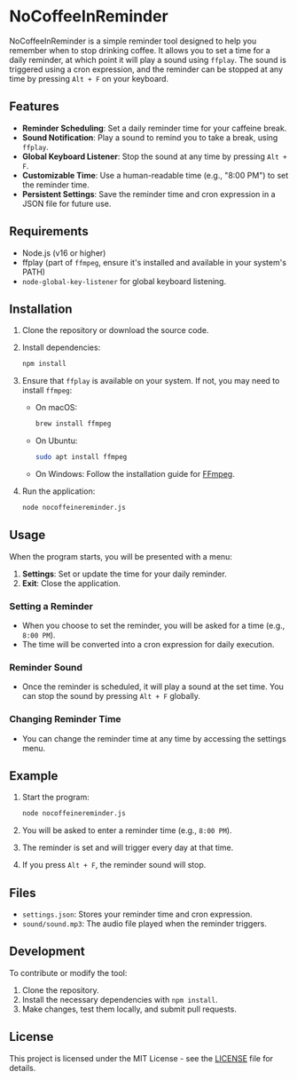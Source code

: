 # NoCoffeeInReminder

NoCoffeeInReminder is a simple reminder tool designed to help you remember when to stop drinking coffee. It allows you to set a time for a daily reminder, at which point it will play a sound using `ffplay`. The sound is triggered using a cron expression, and the reminder can be stopped at any time by pressing `Alt + F` on your keyboard.

## Features

- **Reminder Scheduling**: Set a daily reminder time for your caffeine break.
- **Sound Notification**: Play a sound to remind you to take a break, using `ffplay`.
- **Global Keyboard Listener**: Stop the sound at any time by pressing `Alt + F`.
- **Customizable Time**: Use a human-readable time (e.g., "8:00 PM") to set the reminder time.
- **Persistent Settings**: Save the reminder time and cron expression in a JSON file for future use.

## Requirements

- Node.js (v16 or higher)
- ffplay (part of `ffmpeg`, ensure it's installed and available in your system's PATH)
- `node-global-key-listener` for global keyboard listening.

## Installation

1. Clone the repository or download the source code.
2. Install dependencies:
    ```bash
    npm install
    ```

3. Ensure that `ffplay` is available on your system. If not, you may need to install `ffmpeg`:
    - On macOS:
      ```bash
      brew install ffmpeg
      ```
    - On Ubuntu:
      ```bash
      sudo apt install ffmpeg
      ```
    - On Windows: Follow the installation guide for [FFmpeg](https://ffmpeg.org/download.html).

4. Run the application:
    ```bash
    node nocoffeinereminder.js
    ```

## Usage

When the program starts, you will be presented with a menu:

1. **Settings**: Set or update the time for your daily reminder.
2. **Exit**: Close the application.

### Setting a Reminder

- When you choose to set the reminder, you will be asked for a time (e.g., `8:00 PM`).
- The time will be converted into a cron expression for daily execution.

### Reminder Sound

- Once the reminder is scheduled, it will play a sound at the set time. You can stop the sound by pressing `Alt + F` globally.

### Changing Reminder Time

- You can change the reminder time at any time by accessing the settings menu.

## Example

1. Start the program:
    ```bash
    node nocoffeinereminder.js
    ```

2. You will be asked to enter a reminder time (e.g., `8:00 PM`).
3. The reminder is set and will trigger every day at that time.
4. If you press `Alt + F`, the reminder sound will stop.

## Files

- `settings.json`: Stores your reminder time and cron expression.
- `sound/sound.mp3`: The audio file played when the reminder triggers.

## Development

To contribute or modify the tool:

1. Clone the repository.
2. Install the necessary dependencies with `npm install`.
3. Make changes, test them locally, and submit pull requests.

## License

This project is licensed under the MIT License - see the [LICENSE](LICENSE) file for details.
